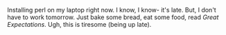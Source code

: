 Installing perl on my laptop right now.  I know, I know- it's late.  But, I don't have to work tomorrow.  Just bake some bread, eat some food, read <i>Great Expectations</i>.  Ugh, this is tiresome (being up late).
